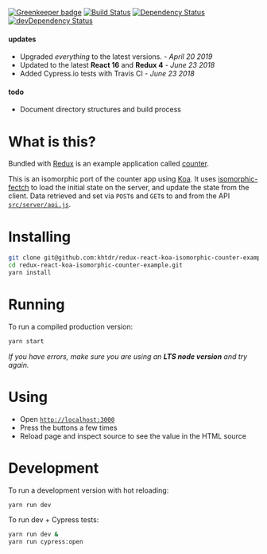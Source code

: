 [![Greenkeeper badge](https://badges.greenkeeper.io/khtdr/redux-react-koa-isomorphic-counter-example.svg)](https://greenkeeper.io/)
[![Build Status](https://travis-ci.org/khtdr/redux-react-koa-isomorphic-counter-example.svg?branch=master)](https://travis-ci.org/khtdr/redux-react-koa-isomorphic-counter-example)
[![Dependency Status](https://david-dm.org/khtdr/redux-react-koa-isomorphic-counter-example/master.svg)](https://david-dm.org/khtdr/redux-react-koa-isomorphic-counter-example/master)
[![devDependency Status](https://david-dm.org/khtdr/redux-react-koa-isomorphic-counter-example/master/dev-status.svg)](https://david-dm.org/khtdr/redux-react-koa-isomorphic-counter-example/master#type=dev)

#### updates
  - Upgraded _everything_ to the latest versions. - _April 20 2019_
  - Updated to the latest __React 16__ and __Redux 4__ - _June 23 2018_
  - Added Cypress.io tests with Travis CI - _June 23 2018_

#### todo
  - Document directory structures and build process

What is this?
=============

Bundled with [Redux](https://redux.js.org/) is an example
application called
[counter](https://github.com/reduxjs/redux/tree/master/examples/counter).

This is an isomorphic port of the counter app using [Koa](http://koajs.com/).  It uses [isomorphic-fectch](https://github.com/matthew-andrews/isomorphic-fetch) to load the initial state on the server, and update the state from the client. Data retrieved and set via `POST`s and `GET`s to and from the API  <code>[src/server/api.js](https://github.com/khtdr/redux-react-koa-isomorphic-counter-example/blob/master/src/server/api.js)</code>.


Installing
==========

```bash
git clone git@github.com:khtdr/redux-react-koa-isomorphic-counter-example.git
cd redux-react-koa-isomorphic-counter-example.git
yarn install
```

Running
=======

To run a compiled production version:
```bash
yarn start
```

_If you have errors, make sure you are using an __LTS node version__ and try again._

Using
=====

  - Open <code>[http://localhost:3000](http://localhost:3000)</code>
  - Press the buttons a few times
  - Reload page and inspect source to see the value in the HTML source

Development
===========

To run a development version with hot reloading:
```bash
yarn run dev
```

To run dev + Cypress tests:
```bash
yarn run dev &
yarn run cypress:open
```

